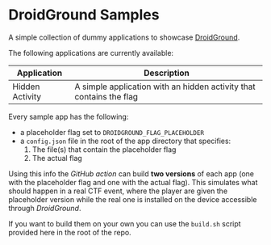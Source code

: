 # DroidGround Samples

A simple collection of dummy applications to showcase [DroidGround](https://github.com/SECFORCE/droidground).

The following applications are currently available:

| Application     | Description                                                         |
|-----------------|---------------------------------------------------------------------|
| Hidden Activity | A simple application with an hidden activity that contains the flag |

Every sample app has the following:
- a placeholder flag set to `DROIDGROUND_FLAG_PLACEHOLDER`
- a `config.json` file in the root of the app directory that specifies:
    1. The file(s) that contain the placeholder flag
    2. The actual flag

Using this info the *GitHub action* can build **two versions** of each app (one with the placeholder flag and one with the actual flag).
This simulates what should happen in a real CTF event, where the player are given the placeholder version while the real one is installed on the device accessible through *DroidGround*.

If you want to build them on your own you can use the `build.sh` script provided here in the root of the repo.